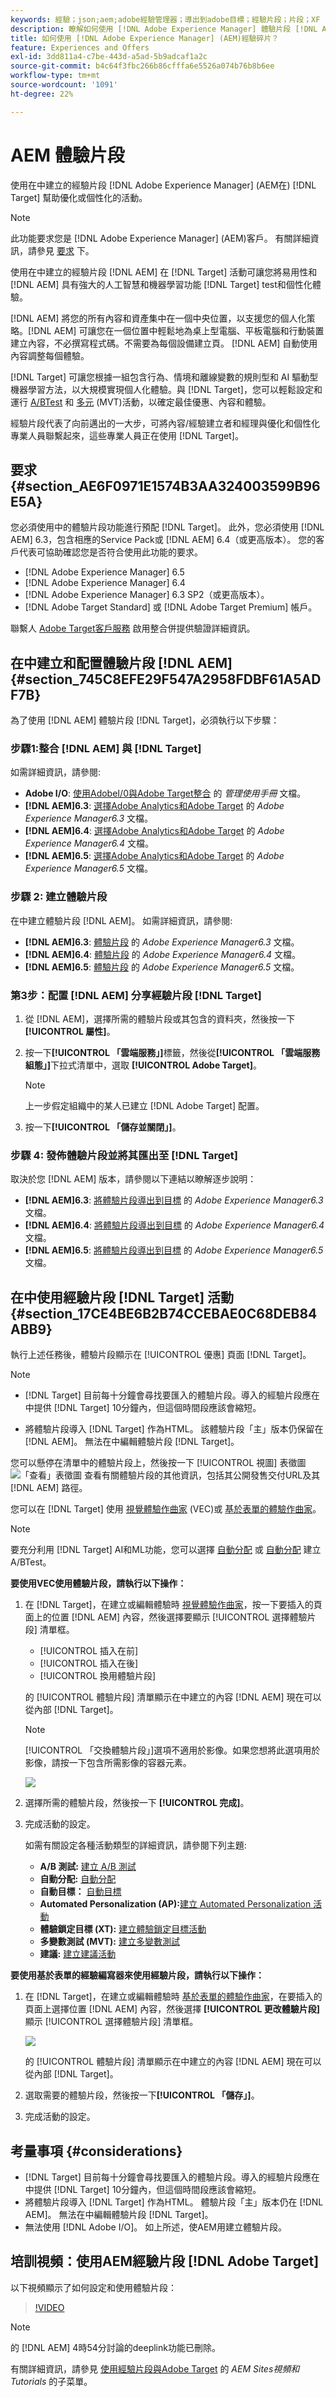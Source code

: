 ```yaml
---
keywords: 經驗；json;aem;adobe經驗管理器；導出到adobe目標；經驗片段；片段；XF
description: 瞭解如何使用 [!DNL Adobe Experience Manager] 體驗片段 [!DNL Adobe Target] 活動。
title: 如何使用 [!DNL Adobe Experience Manager] (AEM)經驗碎片？
feature: Experiences and Offers
exl-id: 3dd811a4-c7be-443d-a5ad-5b9adcaf1a2c
source-git-commit: b4c64f3fbc266b86cfffa6e5526a074b76b8b6ee
workflow-type: tm+mt
source-wordcount: '1091'
ht-degree: 22%

---
```


# AEM 體驗片段

使用在中建立的經驗片段 [!DNL Adobe Experience Manager] (AEM在) [!DNL Target] 幫助優化或個性化的活動。

>[!NOTE]
>
>此功能要求您是 [!DNL Adobe Experience Manager] (AEM)客戶。 有關詳細資訊，請參見 [要求](#section_AE6F0971E1574B3AA324003599B96E5A) 下。

使用在中建立的經驗片段 [!DNL AEM] 在 [!DNL Target] 活動可讓您將易用性和 [!DNL AEM] 具有強大的人工智慧和機器學習功能 [!DNL Target] test和個性化體驗。

[!DNL AEM] 將您的所有內容和資產集中在一個中央位置，以支援您的個人化策略。[!DNL AEM] 可讓您在一個位置中輕鬆地為桌上型電腦、平板電腦和行動裝置建立內容，不必撰寫程式碼。不需要為每個設備建立頁。 [!DNL AEM] 自動使用內容調整每個體驗。

[!DNL Target] 可讓您根據一組包含行為、情境和離線變數的規則型和 AI 驅動型機器學習方法，以大規模實現個人化體驗。與 [!DNL Target]，您可以輕鬆設定和運行 [A/BTest](/help/c-activities/t-test-ab/test-ab.md) 和 [多元](/help/c-activities/c-multivariate-testing/multivariate-testing.md) (MVT)活動，以確定最佳優惠、內容和體驗。

經驗片段代表了向前邁出的一大步，可將內容/經驗建立者和經理與優化和個性化專業人員聯繫起來，這些專業人員正在使用 [!DNL Target]。

## 要求 {#section_AE6F0971E1574B3AA324003599B96E5A}

您必須使用中的體驗片段功能進行預配 [!DNL Target]。 此外，您必須使用 [!DNL AEM] 6.3，包含相應的Service Pack或 [!DNL AEM] 6.4（或更高版本）。 您的客戶代表可協助確認您是否符合使用此功能的要求。

* [!DNL Adobe Experience Manager] 6.5
* [!DNL Adobe Experience Manager] 6.4
* [!DNL Adobe Experience Manager] 6.3 SP2（或更高版本）。
* [!DNL Adobe Target Standard] 或 [!DNL Adobe Target Premium] 帳戶。

聯繫人 [Adobe Target客戶服務](/help/cmp-resources-and-contact-information.md#reference_ACA3391A00EF467B87930A450050077C) 啟用整合併提供驗證詳細資訊。

## 在中建立和配置體驗片段 [!DNL AEM] {#section_745C8EFE29F547A2958FDBF61A5ADF7B}

為了使用 [!DNL AEM] 體驗片段 [!DNL Target]，必須執行以下步驟：

### 步驟1:整合 [!DNL AEM] 與 [!DNL Target]

如需詳細資訊，請參閱:

* **Adobe I/O**: [使用AdobeI/0與Adobe Target整合](https://experienceleague.adobe.com/docs/experience-manager-65/administering/integration/integration-ims-adobe-io.html) 的 _管理使用手冊_ 文檔。
* **[!DNL AEM]6.3**: [選擇Adobe Analytics和Adobe Target](https://experienceleague.adobe.com/docs/experience-manager-release-information/aem-release-updates/previous-updates/aem-previous-versions.html) 的 _Adobe Experience Manager6.3_ 文檔。
* **[!DNL AEM]6.4**: [選擇Adobe Analytics和Adobe Target](https://experienceleague.adobe.com/docs/experience-manager-release-information/aem-release-updates/previous-updates/aem-previous-versions.html) 的 _Adobe Experience Manager6.4_ 文檔。
* **[!DNL AEM]6.5**: [選擇Adobe Analytics和Adobe Target](https://experienceleague.adobe.com/docs/experience-manager-65/administering/integration/opt-in.html?lang=en) 的 *Adobe Experience Manager6.5* 文檔。

### 步驟 2: 建立體驗片段

在中建立體驗片段 [!DNL AEM]。 如需詳細資訊，請參閱:

* **[!DNL AEM]6.3**: [體驗片段](https://experienceleague.adobe.com/docs/experience-manager-release-information/aem-release-updates/previous-updates/aem-previous-versions.html) 的 *Adobe Experience Manager6.3* 文檔。
* **[!DNL AEM]6.4**: [體驗片段](https://experienceleague.adobe.com/docs/experience-manager-64/authoring/authoring/experience-fragments.html?lang=en) 的 *Adobe Experience Manager6.4* 文檔。
* **[!DNL AEM]6.5**: [體驗片段](https://experienceleague.adobe.com/docs/experience-manager-65/authoring/authoring/experience-fragments.html?lang=en) 的 *Adobe Experience Manager6.5* 文檔。

### 第3步：配置 [!DNL AEM] 分享經驗片段 [!DNL Target]

1. 從 [!DNL AEM]，選擇所需的體驗片段或其包含的資料夾，然後按一下 **[!UICONTROL 屬性]**。
2. 按一下&#x200B;**[!UICONTROL 「雲端服務」]**&#x200B;標籤，然後從&#x200B;**[!UICONTROL 「雲端服務組態」]**&#x200B;下拉式清單中，選取 **[!UICONTROL Adobe Target]**。

   >[!NOTE]
   >
   >上一步假定組織中的某人已建立 [!DNL Adobe Target] 配置。

3. 按一下&#x200B;**[!UICONTROL 「儲存並關閉」]**。

### 步驟 4: 發佈體驗片段並將其匯出至 [!DNL Target]

取決於您 [!DNL AEM] 版本，請參閱以下連結以瞭解逐步說明：

* **[!DNL AEM]6.3**: [將體驗片段導出到目標](https://experienceleague.adobe.com/docs/experience-manager-release-information/aem-release-updates/previous-updates/aem-previous-versions.html) 的 *Adobe Experience Manager6.3* 文檔。
* **[!DNL AEM]6.4**: [將體驗片段導出到目標](https://experienceleague.adobe.com/docs/experience-manager-64/administering/integration/experience-fragments-target.html) 的 *Adobe Experience Manager6.4* 文檔。
* **[!DNL AEM]6.5**: [將體驗片段導出到目標](https://experienceleague.adobe.com/docs/experience-manager-65/administering/integration/experience-fragments-target.html?lang=en) 的 *Adobe Experience Manager6.5* 文檔。

## 在中使用經驗片段 [!DNL Target] 活動 {#section_17CE4BE6B2B74CCEBAE0C68DEB84ABB9}

執行上述任務後，體驗片段顯示在 [!UICONTROL 優惠] 頁面 [!DNL Target]。

>[!NOTE]
>
>* [!DNL Target] 目前每十分鐘會尋找要匯入的體驗片段。導入的經驗片段應在中提供 [!DNL Target] 10分鐘內，但這個時間段應該會縮短。
>
>* 將體驗片段導入 [!DNL Target] 作為HTML。 該體驗片段「主」版本仍保留在 [!DNL AEM]。 無法在中編輯體驗片段 [!DNL Target]。


您可以懸停在清單中的體驗片段上，然後按一下 [!UICONTROL 視圖] 表徵圖 ![「查看」表徵圖](assets/icon_info.png) 查看有關體驗片段的其他資訊，包括其公開發售交付URL及其 [!DNL AEM] 路徑。

您可以在 [!DNL Target] 使用 [視覺體驗作曲家](/help/c-experiences/c-visual-experience-composer/visual-experience-composer.md) (VEC)或 [基於表單的體驗作曲家](/help/c-experiences/form-experience-composer.md)。

>[!NOTE]
>
>要充分利用 [!DNL Target] AI和ML功能，您可以選擇 [自動分配](/help/c-activities/automated-traffic-allocation/automated-traffic-allocation.md#concept_A1407678796B4C569E94CBA8A9F7F5D4) 或 [自動分配](/help/c-activities/automated-traffic-allocation/automated-traffic-allocation.md) 建立A/BTest。

**要使用VEC使用體驗片段，請執行以下操作：**

1. 在 [!DNL Target]，在建立或編輯體驗時 [視覺體驗作曲家](/help/c-experiences/experiences.md#concept_A2E10F6AFB3D4AEAB6951EE14688848D)，按一下要插入的頁面上的位置 [!DNL AEM] 內容，然後選擇要顯示 [!UICONTROL 選擇體驗片段] 清單框。

   * [!UICONTROL 插入在前]
   * [!UICONTROL 插入在後]
   * [!UICONTROL 換用體驗片段]

   的 [!UICONTROL 體驗片段] 清單顯示在中建立的內容 [!DNL AEM] 現在可以從內部 [!DNL Target]。

   >[!NOTE]
   >
   >[!UICONTROL 「交換體驗片段」]選項不適用於影像。如果您想將此選項用於影像，請按一下包含所需影像的容器元素。

   ![](assets/experience_fragment_list.png)

1. 選擇所需的體驗片段，然後按一下 **[!UICONTROL 完成]**。
1. 完成活動的設定。

   如需有關設定各種活動類型的詳細資訊，請參閱下列主題:

   * **A/B 測試:** [建立 A/B 測試](/help/c-activities/t-test-ab/t-test-create-ab/test-create-ab.md)
   * **自動分配:** [自動分配](/help/c-activities/automated-traffic-allocation/automated-traffic-allocation.md#concept_A1407678796B4C569E94CBA8A9F7F5D4)
   * **自動目標：** [自動目標](/help/c-activities/auto-target/auto-target-to-optimize.md)
   * **Automated Personalization (AP):**[建立 Automated Personalization 活動](/help/c-activities/t-automated-personalization/create-ap-activity.md#task_8AAF837796D74CF893CA2F88BA1491C9)
   * **體驗鎖定目標 (XT):** [建立體驗鎖定目標活動](/help/c-activities/t-experience-target/t-xt-create/xt-create.md#task_D6B3429AC31549E1A70EDF04B3DDC765)
   * **多變數測試 (MVT):** [建立多變數測試](/help/c-activities/c-multivariate-testing/t-create-multivariate-test/create-multivariate-test.md#task_BF870FA60A8245AB8F0B775BE32EA710)
   * **建議:** [建立建議活動](/help/c-recommendations/t-create-recs-activity/create-recs-activity.md#task_6874328773C64C44A73F0A130AD3F96F)

**要使用基於表單的經驗編寫器來使用經驗片段，請執行以下操作：**

1. 在 [!DNL Target]，在建立或編輯體驗時 [基於表單的體驗作曲家](/help/c-experiences/form-experience-composer.md#task_FAC842A6535045B68B4C1AD3E657E56E)，在要插入的頁面上選擇位置 [!DNL AEM] 內容，然後選擇 **[!UICONTROL 更改體驗片段]** 顯示 [!UICONTROL 選擇體驗片段] 清單框。

   ![](assets/experience_fragment_list.png)

   的 [!UICONTROL 體驗片段] 清單顯示在中建立的內容 [!DNL AEM] 現在可以從內部 [!DNL Target]。

1. 選取需要的體驗片段，然後按一下&#x200B;**[!UICONTROL 「儲存」]**。
1. 完成活動的設定。

## 考量事項 {#considerations}

* [!DNL Target] 目前每十分鐘會尋找要匯入的體驗片段。導入的經驗片段應在中提供 [!DNL Target] 10分鐘內，但這個時間段應該會縮短。
* 將體驗片段導入 [!DNL Target] 作為HTML。 體驗片段「主」版本仍在 [!DNL AEM]。 無法在中編輯體驗片段 [!DNL Target]。
* 無法使用 [!DNL Adobe I/O]。 如上所述，使AEM用建立體驗片段。

## 培訓視頻：使用AEM經驗片段 [!DNL Adobe Target]

以下視頻顯示了如何設定和使用體驗片段：

>[!VIDEO](https://video.tv.adobe.com/v/22383)

>[!NOTE]
>
>的 [!DNL AEM] 4時54分討論的deeplink功能已刪除。

有關詳細資訊，請參見 [使用經驗片段與Adobe Target](https://experienceleague.adobe.com/docs/experience-manager-learn/sites/personalization/experience-fragment-target-offer-feature-video-use.html) 的 *AEM Sites視頻和Tutorials* 的子菜單。
